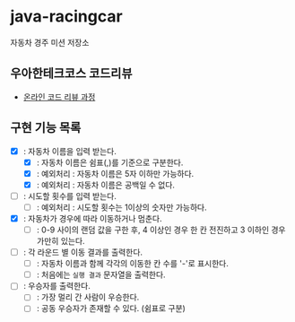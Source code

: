 # java-racingcar

자동차 경주 미션 저장소

## 우아한테크코스 코드리뷰

- [온라인 코드 리뷰 과정](https://github.com/woowacourse/woowacourse-docs/blob/master/maincourse/README.md)

## 구현 기능 목록

- [X] : 자동차 이름을 입력 받는다.
  - [X] : 자동차 이름은 쉼표(,)를 기준으로 구분한다. 
  - [X] : 예외처리 : 자동차 이름은 5자 이하만 가능하다.
  - [X] : 예외처리 : 자동차 이름은 공백일 수 없다.
- [ ] : 시도할 횟수를 입력 받는다.
  - [ ] : 예외처리 : 시도할 횟수는 1이상의 숫자만 가능하다.
- [X] : 자동차가 경우에 따라 이동하거나 멈춘다.
  - [ ] : 0-9 사이의 랜덤 값을 구한 후, 4 이상인 경우 한 칸 전진하고 3 이하인 경우 가만히 있는다.
- [ ] : 각 라운드 별 이동 결과를 출력한다.
  - [ ] : 자동차 이름과 함께 각각의 이동한 칸 수를 '-'로 표시한다.
  - [ ] : 처음에는 `실행 결과` 문자열을 출력한다.
- [ ] : 우승자를 출력한다.
  - [ ] : 가장 멀리 간 사람이 우승한다.
  - [ ] : 공동 우승자가 존재할 수 있다. (쉼표로 구분)
